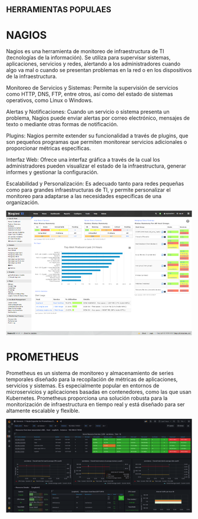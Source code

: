 ## HERRAMIENTAS POPULAES
# NAGIOS
Nagios es una herramienta de monitoreo de infraestructura de TI (tecnologías de la información). Se utiliza para supervisar sistemas, aplicaciones, servicios y redes, alertando a los administradores cuando algo va mal o cuando se presentan problemas en la red o en los dispositivos de la infraestructura.

Monitoreo de Servicios y Sistemas: Permite la supervisión de servicios como HTTP, DNS, FTP, entre otros, así como del estado de sistemas operativos, como Linux o Windows.

Alertas y Notificaciones: Cuando un servicio o sistema presenta un problema, Nagios puede enviar alertas por correo electrónico, mensajes de texto o mediante otras formas de notificación.

Plugins: Nagios permite extender su funcionalidad a través de plugins, que son pequeños programas que permiten monitorear servicios adicionales o proporcionar métricas específicas.

Interfaz Web: Ofrece una interfaz gráfica a través de la cual los administradores pueden visualizar el estado de la infraestructura, generar informes y gestionar la configuración.

Escalabilidad y Personalización: Es adecuado tanto para redes pequeñas como para grandes infraestructuras de TI, y permite personalizar el monitoreo para adaptarse a las necesidades específicas de una organización.

![nagios](/img/nagios.png)

# PROMETHEUS

Prometheus es un sistema de monitoreo y almacenamiento de series temporales diseñado para la recopilación de métricas de aplicaciones, servicios y sistemas. Es especialmente popular en entornos de microservicios y aplicaciones basadas en contenedores, como las que usan Kubernetes. Prometheus proporciona una solución robusta para la monitorización de infraestructura en tiempo real y está diseñado para ser altamente escalable y flexible.

![prometeus](/img/prometeus.png)
